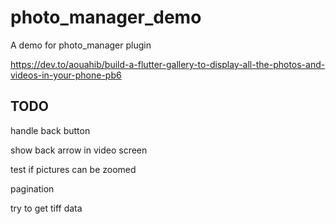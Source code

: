# photo_manager_demo

A demo for photo_manager plugin

https://dev.to/aouahib/build-a-flutter-gallery-to-display-all-the-photos-and-videos-in-your-phone-pb6

## TODO
handle back button

show back arrow in video screen

test if pictures can be zoomed

pagination

try to get tiff data


